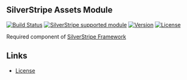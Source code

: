 ## SilverStripe Assets Module

[![Build Status](https://api.travis-ci.com/silverstripe/silverstripe-assets.svg?branch=1)](https://travis-ci.com/silverstripe/silverstripe-assets)
[![SilverStripe supported module](https://img.shields.io/badge/silverstripe-supported-0071C4.svg)](https://www.silverstripe.org/software/addons/silverstripe-commercially-supported-module-list/)
[![Version](http://img.shields.io/packagist/v/silverstripe/assets.svg?style=flat-square)](https://packagist.org/packages/silverstripe/assets)
[![License](http://img.shields.io/packagist/l/silverstripe/assets.svg?style=flat-square)](LICENSE.md)

Required component of [SilverStripe Framework](https://github.com/silverstripe/silverstripe-framework)

## Links ##

 * [License](./LICENSE)

